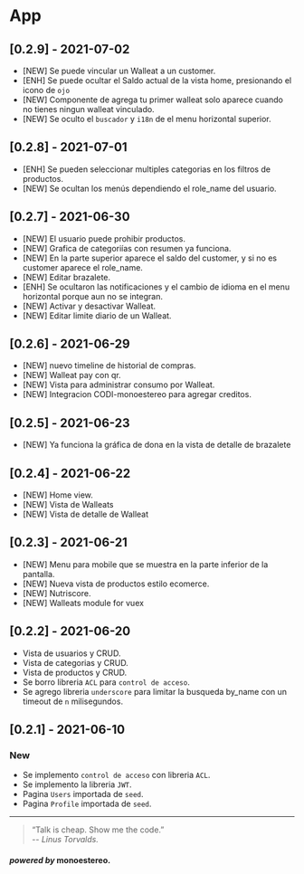 # App

## [0.2.9] - 2021-07-02
- [NEW] Se puede vincular un Walleat a un customer.
- [ENH] Se puede ocultar el Saldo actual de la vista home, presionando el icono de `ojo`
- [NEW] Componente de agrega tu primer walleat solo aparece cuando no tienes ningun walleat vinculado.
- [NEW] Se oculto el `buscador` y `i18n` de el menu horizontal superior.

## [0.2.8] - 2021-07-01
- [ENH] Se pueden seleccionar multiples categorias en los filtros de productos.
- [NEW] Se ocultan los menús dependiendo el role_name del usuario.

## [0.2.7] - 2021-06-30
- [NEW] El usuario puede prohibir productos.
- [NEW] Grafica de categoriías con resumen ya funciona.
- [NEW] En la parte superior aparece el saldo del customer, y si no es customer aparece el role_name.
- [NEW] Editar brazalete.
- [ENH] Se ocultaron las notificaciones y el cambio de idioma en el menu horizontal porque aun no se integran.
- [NEW] Activar y desactivar Walleat.
- [NEW] Editar limite diario de un Walleat.

## [0.2.6] - 2021-06-29
- [NEW] nuevo timeline de historial de compras.
- [NEW] Walleat pay con qr.
- [NEW] Vista para administrar consumo por Walleat.
- [NEW] Integracion CODI-monoestereo para agregar creditos.

## [0.2.5] - 2021-06-23
- [NEW] Ya funciona la gráfica de dona en la vista de detalle de brazalete

## [0.2.4] - 2021-06-22
- [NEW] Home view.
- [NEW] Vista de Walleats
- [NEW] Vista de detalle de Walleat

## [0.2.3] - 2021-06-21
- [NEW] Menu para mobile que se muestra en la parte inferior de la pantalla.
- [NEW] Nueva vista de productos estilo ecomerce.
- [NEW] Nutriscore.
- [NEW] Walleats module for vuex

## [0.2.2] - 2021-06-20
- Vista de usuarios y CRUD.
- Vista de categorias y CRUD.
- Vista de productos y CRUD.
- Se borro libreria `ACL` para `control de acceso`.
- Se agrego libreria `underscore` para limitar la busqueda by_name con un timeout de `n` milisegundos.

## [0.2.1] - 2021-06-10
### New
- Se implemento `control de acceso` con libreria `ACL`.
- Se implemento la libreria `JWT`.
- Pagina `Users` importada de `seed`.
- Pagina `Profile` importada de `seed`.

---

>“Talk is cheap. Show me the code.”\
> -- <cite>Linus Torvalds.</cite>

#### _powered by_ monoestereo.